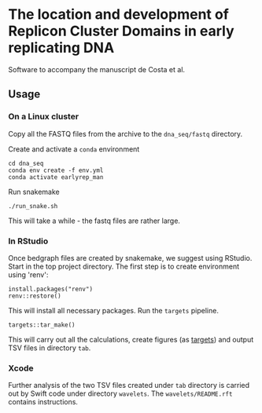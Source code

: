 # The location and development of Replicon Cluster Domains in early replicating DNA

Software to accompany the manuscript de Costa et al.

## Usage

### On a Linux cluster

Copy all the FASTQ files from the archive to the `dna_seq/fastq` directory.

Create and activate a `conda` environment

```
cd dna_seq
conda env create -f env.yml
conda activate earlyrep_man
```

Run snakemake

```
./run_snake.sh
```

This will take a while - the fastq files are rather large.

### In RStudio

Once bedgraph files are created by snakemake, we suggest using RStudio. Start in the top project directory. The first step is to create environment using 'renv':

```
install.packages("renv")
renv::restore()
```

This will install all necessary packages. Run the `targets` pipeline.

```
targets::tar_make()
```

This will carry out all the calculations, create figures (as [targets](https://books.ropensci.org/targets/)) and output TSV files in directory `tab`.

### Xcode

Further analysis of the two TSV files created under `tab` directory is carried out by Swift code under directory `wavelets`. The `wavelets/README.rft` contains instructions.


